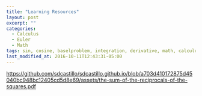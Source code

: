 ```yaml
---
title: "Learning Resources"
layout: post
excerpt: ""
categories:
  - Calculus
  - Euler
  - Math
tags: sin, cosine, baselproblem, integration, derivative, math, calculus, trig, trigonometry, usubstitution, proof
last_modified_at: 2016-10-11T12:43:31-05:00
---
```


https://github.com/sdcastillo/sdcastillo.github.io/blob/a703d410172875d45040bc948bc12405cd5d8e69/assets/the-sum-of-the-reciprocals-of-the-squares.pdf
